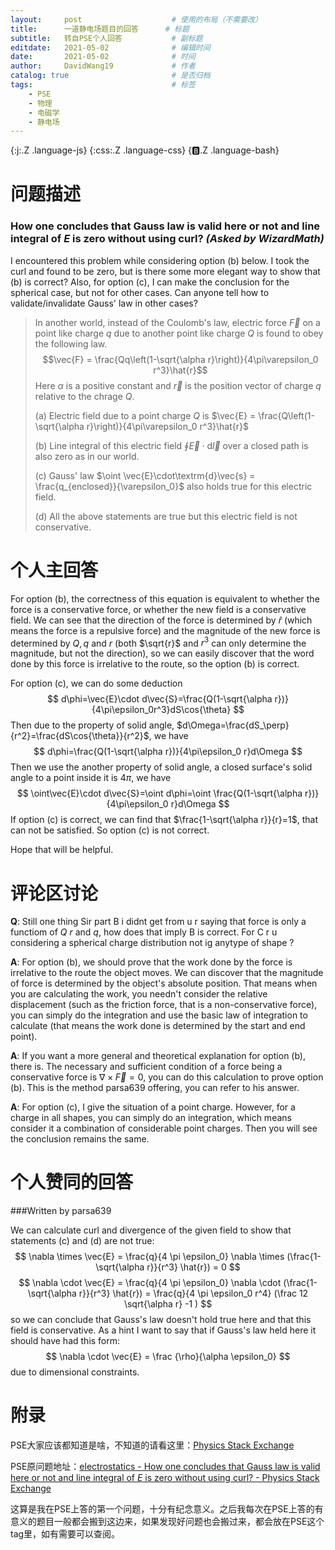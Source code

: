 ```yaml
---
layout:     post   				    # 使用的布局（不需要改）
title:      一道静电场题目的回答   	# 标题 
subtitle:   转自PSE个人回答			# 副标题
editdate:	2021-05-02				# 编辑时间
date:       2021-05-02 				# 时间
author:     DavidWang19 			# 作者
catalog: true 						# 是否归档
tags:								# 标签
    - PSE
    - 物理
    - 电磁学
    - 静电场
---
```


{:j:.Z .language-js}
{:css:.Z .language-css}
{:b:.Z .language-bash}

# 问题描述

### How one concludes that Gauss law is valid here or not and line integral of $E$ is zero without using curl?  *(Asked by WizardMath)*

I encountered this problem while considering option (b) below. I took the curl and found to be zero, but is there some more elegant way to show that (b) is correct? Also, for option (c), I can make the conclusion for the spherical case, but not for other cases. Can anyone tell how to validate/invalidate Gauss' law in other cases?

> In another world, instead of the Coulomb's law, electric force $\vec{F}$ on a point like charge $q$ due to another point like charge $Q$ is found to obey the following law.
> $$\vec{F} = \frac{Qq\left(1-\sqrt{\alpha r}\right)}{4\pi\varepsilon_0 r^3}\hat{r}$$
> Here $\alpha$ is a positive constant and $\vec{r}$ is the position vector of charge $q$ relative to the chrage $Q$.
>
> (a) Electric field due to a point charge $Q$ is $\vec{E} = \frac{Q\left(1-\sqrt{\alpha r}\right)}{4\pi\varepsilon_0 r^3}\hat{r}$
>
> (b) Line integral of this electric field $\oint\vec{E}\cdot\textrm{d}\vec{l}$ over a closed path is also zero as in our world.
>
> (c) Gauss' law $\oint \vec{E}\cdot\textrm{d}\vec{s} = \frac{q_{enclosed}}{\varepsilon_0}$ also holds true for this electric field.
>
> (d) All the above statements are true but this electric field is not conservative.

# 个人主回答

For option (b), the correctness of this equation is equivalent to whether the force is a conservative force, or whether the new field is a conservative field. We can see that the direction of the force is determined by $\hat{r}$ (which means the force is a repulsive force) and the magnitude of the new force is determined by $Q,q$ and $r$ (both $\sqrt{r}$ and $r^3$ can only determine the magnitude, but not the direction), so we can easily discover that the word done by this force is irrelative to the route, so the option (b) is correct.

For option (c), we can do some deduction
$$
d\phi=\vec{E}\cdot d\vec{S}=\frac{Q(1-\sqrt{\alpha r})}{4\pi\epsilon_0r^3}dS\cos{\theta}
$$
Then due to the property of solid angle, $d\Omega=\frac{dS_\perp}{r^2}=\frac{dS\cos{\theta}}{r^2}$, we have
$$
d\phi=\frac{Q(1-\sqrt{\alpha r})}{4\pi\epsilon_0 r}d\Omega
$$
Then we use the another property of solid angle, a closed surface's solid angle to a point inside it is $4\pi$, we have
$$
\oint\vec{E}\cdot d\vec{S}=\oint d\phi=\oint \frac{Q(1-\sqrt{\alpha r})}{4\pi\epsilon_0 r}d\Omega
$$
If option (c) is correct, we can find that $\frac{1-\sqrt{\alpha r}}{r}=1$, that can not be satisfied. So option (c) is not correct.

Hope that will be helpful.

# 评论区讨论

**Q**: Still one thing Sir part B i didnt get from u r saying that force is only a functiom of $Q$ $r$ and $q$, how does that imply B is correct. For C r u considering a spherical charge distribution not ig anytype of shape ?

**A**: For option (b), we should prove that the work done by the force is irrelative to the route the object moves. We can discover that the magnitude of force is determined by the object's absolute position. That means when you are calculating the work, you needn't consider the relative displacement (such as the friction force, that is a non-conservative force), you can simply do the integration and use the basic law of integration to calculate (that means the work done is determined by the start and end point).

**A**: If you want a more general and theoretical explanation for option (b), there is. The necessary and sufficient condition of a force being a conservative force is $\nabla \times \vec{F}=0$, you can do this calculation to prove option (b). This is the method parsa639 offering, you can refer to his answer.

**A**: For option (c), I give the situation of a point charge. However, for a charge in all shapes, you can simply do an integration, which means consider it a combination of considerable point charges. Then you will see the conclusion remains the same.

# 个人赞同的回答

###Written by parsa639

We can calculate curl and divergence of the given field to show that statements (c) and (d) are not true:
$$
	\nabla \times \vec{E} = \frac{q}{4 \pi \epsilon_0} \nabla \times (\frac{1-\sqrt{\alpha r}}{r^3} \hat{r}) = 0
$$
$$
	\nabla \cdot \vec{E} = \frac{q}{4 \pi \epsilon_0} \nabla \cdot (\frac{1-\sqrt{\alpha r}}{r^3} \hat{r}) = \frac{q}{4 \pi \epsilon_0 r^4} (\frac 12 \sqrt{\alpha r} -1 )
$$
so we can conclude that Gauss's law doesn't hold true here and that this field is conservative.
As a hint I want to say that if Gauss's law held here it should have had this form:
$$
\nabla \cdot \vec{E} = \frac {\rho}{\alpha \epsilon_0}
$$
due to dimensional constraints.

# 附录

PSE大家应该都知道是啥，不知道的请看这里：[Physics Stack Exchange](https://physics.stackexchange.com/)

PSE原问题地址：[electrostatics - How one concludes that Gauss law is valid here or not and line integral of $E$ is zero without using curl? - Physics Stack Exchange](https://physics.stackexchange.com/questions/623843/how-one-concludes-that-gauss-law-is-valid-here-or-not-and-line-integral-of-e-i/623854#623854)

这算是我在PSE上答的第一个问题，十分有纪念意义。之后我每次在PSE上答的有意义的题目一般都会搬到这边来，如果发现好问题也会搬过来，都会放在PSE这个tag里，如有需要可以查阅。